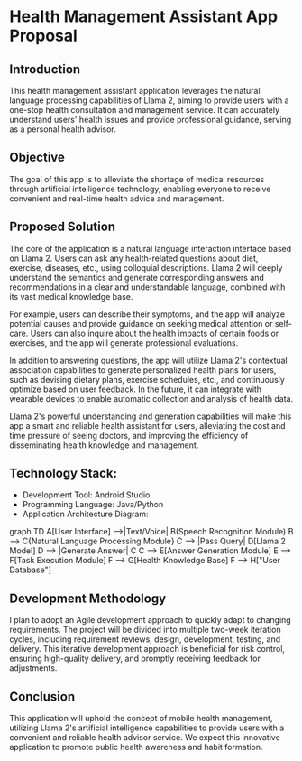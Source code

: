 # Health Management Assistant App Proposal

## Introduction 
This health management assistant application leverages the natural language processing capabilities of Llama 2, aiming to provide users with a one-stop health consultation and management service. It can accurately understand users' health issues and provide professional guidance, serving as a personal health advisor.

## Objective 
The goal of this app is to alleviate the shortage of medical resources through artificial intelligence technology, enabling everyone to receive convenient and real-time health advice and management.

## Proposed Solution 
The core of the application is a natural language interaction interface based on Llama 2. Users can ask any health-related questions about diet, exercise, diseases, etc., using colloquial descriptions. Llama 2 will deeply understand the semantics and generate corresponding answers and recommendations in a clear and understandable language, combined with its vast medical knowledge base.

For example, users can describe their symptoms, and the app will analyze potential causes and provide guidance on seeking medical attention or self-care. Users can also inquire about the health impacts of certain foods or exercises, and the app will generate professional evaluations.

In addition to answering questions, the app will utilize Llama 2's contextual association capabilities to generate personalized health plans for users, such as devising dietary plans, exercise schedules, etc., and continuously optimize based on user feedback. In the future, it can integrate with wearable devices to enable automatic collection and analysis of health data.

Llama 2's powerful understanding and generation capabilities will make this app a smart and reliable health assistant for users, alleviating the cost and time pressure of seeing doctors, and improving the efficiency of disseminating health knowledge and management.

## Technology Stack:
- Development Tool: Android Studio
- Programming Language: Java/Python
- Application Architecture Diagram:

graph TD
    A[User Interface] -->|Text/Voice| B(Speech Recognition Module)
    B --> C{Natural Language Processing Module}
    C --> |Pass Query| D[Llama 2 Model]
    D --> |Generate Answer| C
    C --> E[Answer Generation Module]
    E --> F[Task Execution Module]
    F --> G[Health Knowledge Base]
    F --> H["User Database"]

## Development Methodology

I plan to adopt an Agile development approach to quickly adapt to changing requirements. The project will be divided into multiple two-week iteration cycles, including requirement reviews, design, development, testing, and delivery. This iterative development approach is beneficial for risk control, ensuring high-quality delivery, and promptly receiving feedback for adjustments.

## Conclusion

This application will uphold the concept of mobile health management, utilizing Llama 2's artificial intelligence capabilities to provide users with a convenient and reliable health advisor service. We expect this innovative application to promote public health awareness and habit formation.
